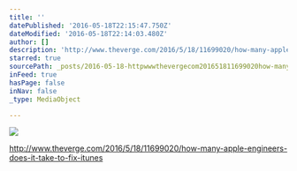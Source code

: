 ```yaml
---
title: ''
datePublished: '2016-05-18T22:15:47.750Z'
dateModified: '2016-05-18T22:14:03.480Z'
author: []
description: 'http://www.theverge.com/2016/5/18/11699020/how-many-apple-engineers-does-it-take-to-fix-itunes'
starred: true
sourcePath: _posts/2016-05-18-httpwwwthevergecom201651811699020how-many-apple-en.md
inFeed: true
hasPage: false
inNav: false
_type: MediaObject

---
```

![](https://the-grid-user-content.s3-us-west-2.amazonaws.com/c29fe66d-0c5b-46be-bcf0-8b660b300424.jpg)

http://www.theverge.com/2016/5/18/11699020/how-many-apple-engineers-does-it-take-to-fix-itunes
